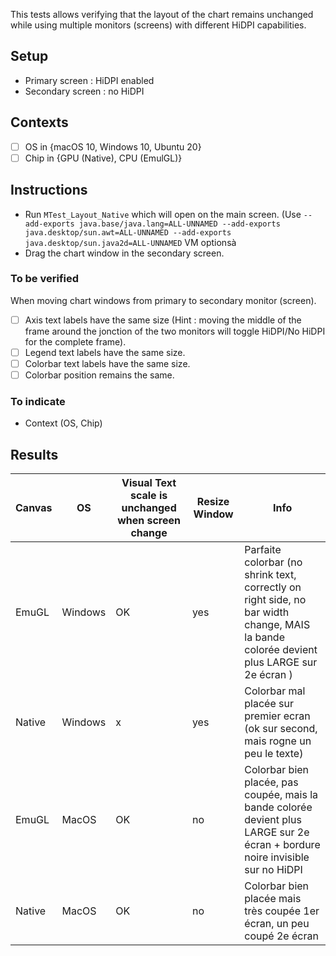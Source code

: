 This tests allows verifying that the layout of the chart remains unchanged while using multiple monitors (screens) with different HiDPI capabilities.

## Setup
- Primary screen : HiDPI enabled
- Secondary screen : no HiDPI

## Contexts
- [ ] OS in {macOS 10, Windows 10, Ubuntu 20}
- [ ] Chip in {GPU (Native), CPU (EmulGL)}

## Instructions
- Run `MTest_Layout_Native` which will open on the main screen. (Use `--add-exports java.base/java.lang=ALL-UNNAMED --add-exports java.desktop/sun.awt=ALL-UNNAMED --add-exports java.desktop/sun.java2d=ALL-UNNAMED` VM optionsà
- Drag the chart window in the secondary screen.

### To be verified
When moving chart windows from primary to secondary monitor (screen).
- [ ] Axis text labels have the same size (Hint : moving the middle of the frame around the jonction of the two monitors will toggle HiDPI/No HiDPI for the complete frame).
- [ ] Legend text labels have the same size.
- [ ] Colorbar text labels have the same size.
- [ ] Colorbar position remains the same.

### To indicate
- Context (OS, Chip)


## Results

| Canvas | OS |  Visual Text scale is unchanged when screen change | Resize Window | Info |
|-----|-----|-----|-----|-----|
| EmuGL | Windows | OK | yes | Parfaite colorbar (no shrink text, correctly on right side, no bar width change, MAIS la bande colorée devient plus LARGE sur 2e écran ) |
| Native | Windows | x | yes | Colorbar mal placée sur premier ecran (ok sur second, mais rogne un peu le texte) |
| EmuGL | MacOS | OK | no | Colorbar bien placée, pas coupée, mais la bande colorée devient plus LARGE sur 2e écran + bordure noire invisible sur no HiDPI |
| Native | MacOS | OK | no | Colorbar bien placée mais très coupée 1er écran, un peu coupé 2e écran            |